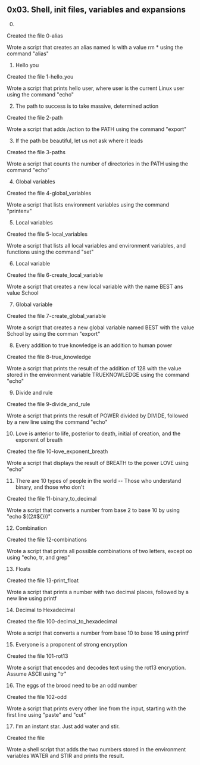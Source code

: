 ## 0x03. Shell, init files, variables and expansions


0. <o>

Created the file 0-alias

Wrote a script that creates an alias named ls with a value rm * using the command "alias"

1. Hello you

Created the file 1-hello_you

Wrote  a script that prints hello user, where user is the current Linux user using the command "echo"

2. The path to success is to take massive, determined action

Created the file 2-path

Wrote a script that adds /action to the PATH using the command "export"

3. If the path be beautiful, let us not ask where it leads

Created the file 3-paths

Wrote a script that counts the number of directories in the PATH using the command "echo"

4. Global variables

Created the file 4-global_variables

Wrote  a script that lists environment variables using the command "printenv"

5. Local variables

Created the file 5-local_variables

Wrote a script that lists all local variables and environment variables, and functions using the command "set"

6. Local variable

Created the file 6-create_local_variable

Wrote a script that creates a new local variable with the name BEST ans value School

7. Global variable

Created the file 7-create_global_variable

Wrote a script that creates a new global variable named BEST with the value School by using the comman "export"

8. Every addition to true knowledge is an addition to human power

Created the file 8-true_knowledge

Wrote a script that prints the result of the addition of 128 with the value stored in the environment variable TRUEKNOWLEDGE using the command "echo"

9. Divide and rule

Created the file 9-divide_and_rule

Wrote a script that prints the result of POWER divided by DIVIDE, followed by a new line using the command "echo"

10. Love is anterior to life, posterior to death, initial of creation, and the exponent of breath

Created the file 10-love_exponent_breath

Wrote a script that displays the result of BREATH to the power LOVE using "echo"

11. There are 10 types of people in the world -- Those who understand binary, and those who don't

Created the file 11-binary_to_decimal

Wrote a script that converts a number from base 2 to base 10 by using "echo $((2#${}))"

12. Combination

Created the file 12-combinations

Wrote  a script that prints all possible combinations of two letters, except oo using "echo, tr, and grep"

13. Floats

Created the file 13-print_float

Wrote a script that prints a number with two decimal places, followed by a new line using printf

14. Decimal to Hexadecimal

Created the file 100-decimal_to_hexadecimal

Wrote a script that converts a number from base 10 to base 16 using printf

15. Everyone is a proponent of strong encryption

Created the file 101-rot13

Wrote a script that encodes and decodes text using the rot13 encryption. Assume ASCII using "tr"

16. The eggs of the brood need to be an odd number

Created the file 102-odd

Wrote  a script that prints every other line from the input, starting with the first line using "paste" and "cut"

17. I'm an instant star. Just add water and stir.

Created the file

Wrote a shell script that adds the two numbers stored in the environment variables WATER and STIR and prints the result.




































 
